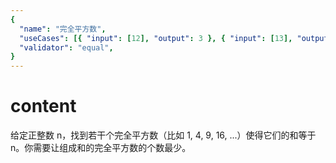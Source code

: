 ```yaml
---
{
  "name": "完全平方数",
  "useCases": [{ "input": [12], "output": 3 }, { "input": [13], "output": 2 }],
  "validator": "equal",
}
---
```


# content

给定正整数 n，找到若干个完全平方数（比如 1, 4, 9, 16, ...）使得它们的和等于 n。你需要让组成和的完全平方数的个数最少。

